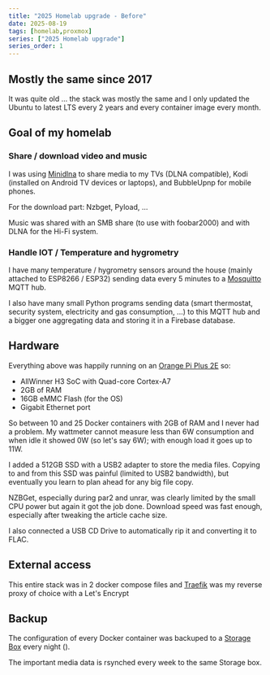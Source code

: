 ```yaml
---
title: "2025 Homelab upgrade - Before"
date: 2025-08-19
tags: [homelab,proxmox]
series: ["2025 Homelab upgrade"]
series_order: 1
---
```


## Mostly the same since 2017

It was quite old ... the stack was mostly the same and I only updated the Ubuntu to latest LTS every 2 years and every container image every month.

## Goal of my homelab

### Share / download video and music

I was using [Minidlna](https://en.opensuse.org/MiniDLNA) to share media to my TVs (DLNA compatible), Kodi (installed on Android TV devices or laptops), and BubbleUpnp for mobile phones.

For the download part: Nzbget, Pyload, ...

Music was shared with an SMB share (to use with foobar2000) and with DLNA for the Hi-Fi system.

### Handle IOT / Temperature and hygrometry

I have many temperature / hygrometry sensors around the house (mainly attached to ESP8266 / ESP32) sending data every 5 minutes to a [Mosquitto](https://mosquitto.org/) MQTT hub.

I also have many small Python programs sending data (smart thermostat, security system, electricity and gas consumption, ...) to this MQTT hub and a bigger one aggregating data and storing it in a Firebase database.

## Hardware

Everything above was happily running on an [Orange Pi Plus 2E](http://www.orangepi.org/html/hardWare/computerAndMicrocontrollers/details/Orange-Pi-Plus-2E.html) so: 
 * AllWinner H3 SoC with Quad-core Cortex-A7
 * 2GB of RAM
 * 16GB eMMC Flash (for the OS)
 * Gigabit Ethernet port

So between 10 and 25 Docker containers with 2GB of RAM and I never had a problem. My wattmeter cannot measure less than 6W consumption and when idle it showed 0W (so let's say 6W); with enough load it goes up to 11W.

I added a 512GB SSD with a USB2 adapter to store the media files. Copying to and from this SSD was painful (limited to USB2 bandwidth), but eventually you learn to plan ahead for any big file copy.

NZBGet, especially during par2 and unrar, was clearly limited by the small CPU power but again it got the job done. Download speed was fast enough, especially after tweaking the article cache size.

I also connected a USB CD Drive to automatically rip it and converting it to FLAC.

## External access

This entire stack was in 2 docker compose files and [Traefik](https://traefik.io/) was my reverse proxy of choice with a Let's Encrypt

## Backup

The configuration of every Docker container was backuped to a [Storage Box](https://www.hetzner.com/storage/storage-box/) every night ().

The important media data is rsynched every week to the same Storage box.


